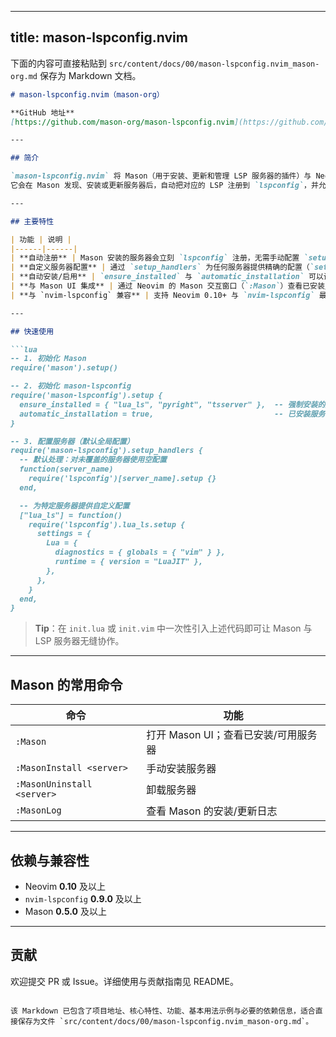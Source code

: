 
---
title: mason-lspconfig.nvim
---

下面的内容可直接粘贴到 `src/content/docs/00/mason-lspconfig.nvim_mason-org.md` 保存为 Markdown 文档。

```markdown
# mason-lspconfig.nvim（mason-org）

**GitHub 地址**  
[https://github.com/mason-org/mason-lspconfig.nvim](https://github.com/mason-org/mason-lspconfig.nvim)

---

## 简介

`mason-lspconfig.nvim` 将 Mason（用于安装、更新和管理 LSP 服务器的插件）与 Neovim 官方的 `lspconfig` 进行无缝集成。  
它会在 Mason 发现、安装或更新服务器后，自动把对应的 LSP 注册到 `lspconfig`，并允许你为每个服务器提供自定义配置。

---

## 主要特性

| 功能 | 说明 |
|------|------|
| **自动注册** | Mason 安装的服务器会立刻 `lspconfig` 注册，无需手动配置 `setup()` 调用。 |
| **自定义服务器配置** | 通过 `setup_handlers` 为任何服务器提供精确的配置（`settings`、`init_options`、`capabilities` 等）。 |
| **自动安装/启用** | `ensure_installed` 与 `automatic_installation` 可以让指定服务器在启动时自动安装并启用。 |
| **与 Mason UI 集成** | 通过 Neovim 的 Mason 交互窗口（`:Mason`）查看已安装/可用服务器，并手动安装/卸载。 |
| **与 `nvim-lspconfig` 兼容** | 支持 Neovim 0.10+ 与 `nvim-lspconfig` 最新版本。 |

---

## 快速使用

```lua
-- 1. 初始化 Mason
require('mason').setup()

-- 2. 初始化 mason-lspconfig
require('mason-lspconfig').setup {
  ensure_installed = { "lua_ls", "pyright", "tsserver" },  -- 强制安装的服务器
  automatic_installation = true,                           -- 已安装服务器自动启用
}

-- 3. 配置服务器（默认全局配置）
require('mason-lspconfig').setup_handlers {
  -- 默认处理：对未覆盖的服务器使用空配置
  function(server_name)
    require('lspconfig')[server_name].setup {}
  end,

  -- 为特定服务器提供自定义配置
  ["lua_ls"] = function()
    require('lspconfig').lua_ls.setup {
      settings = {
        Lua = {
          diagnostics = { globals = { "vim" } },
          runtime = { version = "LuaJIT" },
        },
      },
    }
  end,
}
```

> **Tip**：在 `init.lua` 或 `init.vim` 中一次性引入上述代码即可让 Mason 与 LSP 服务器无缝协作。

---

## Mason 的常用命令

| 命令 | 功能 |
|------|------|
| `:Mason` | 打开 Mason UI；查看已安装/可用服务器 |
| `:MasonInstall <server>` | 手动安装服务器 |
| `:MasonUninstall <server>` | 卸载服务器 |
| `:MasonLog` | 查看 Mason 的安装/更新日志 |

---

## 依赖与兼容性

- Neovim **0.10** 及以上
- `nvim-lspconfig` **0.9.0** 及以上
- Mason **0.5.0** 及以上

---

## 贡献

欢迎提交 PR 或 Issue。详细使用与贡献指南见 README。
```

该 Markdown 已包含了项目地址、核心特性、功能、基本用法示例与必要的依赖信息，适合直接保存为文件 `src/content/docs/00/mason-lspconfig.nvim_mason-org.md`。
